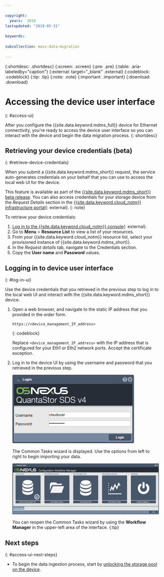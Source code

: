 ```yaml
---

copyright:
  years:  2019
lastupdated: "2019-05-31"

keywords:

subcollection: mass-data-migration

---
```


{:shortdesc: .shortdesc}
{:screen: .screen}
{:pre: .pre}
{:table: .aria-labeledby="caption"}
{:external: target="_blank" .external}
{:codeblock: .codeblock}
{:tip: .tip}
{:note: .note}
{:important: .important}
{:download: .download}

# Accessing the device user interface
{: #access-ui}

After you configure the {{site.data.keyword.mdms_full}} device for Ethernet connectivity, you're ready to access the device user interface so you can interact with the device and begin the data migration process.
{: shortdesc}

## Retrieving your device credentials (beta)
{: #retrieve-device-credentials}

When you submit a {{site.data.keyword.mdms_short}} request, the service auto-generates credentials on your behalf that you can use to access the local web UI for the device. 

This feature is available as part of the [{{site.data.keyword.mdms_short}} beta release](/docs/infrastructure/mass-data-migration?topic=mass-data-migration-beta). You can also access credentials for your storage device from the _Request Details_ section in the [{{site.data.keyword.cloud_notm}} infrastructure portal](https://control.softlayer.com/storage/mdms){: external}.
{: note}

To retrieve your device credentials:

1. [Log in to the {{site.data.keyword.cloud_notm}} console](https://{DomainName}/){: external}.
2. Go to **Menu** &gt; **Resource List** to view a list of your resources.
3. From your {{site.data.keyword.cloud_notm}} resource list, select your provisioned instance of {{site.data.keyword.mdms_short}}.
4. In the _Request details_ tab, navigate to the Credentials section.
5. Copy the **User name** and **Password** values.

## Logging in to device user interface
{: #log-in-ui}

Use the device credentials that you retrieved in the previous step to log in to the local web UI and interact with the {{site.data.keyword.mdms_short}} device.

1. Open a web browser, and navigate to the static IP address that you provided in the order form.

   ```
   https://<device_management_IP_address>
   ```
   {: codeblock}

   Replace `<device_management_IP_address>` with the IP address that is configured for your Eth1 or Eth2 network ports. Accept the certificate exception.

2. Log in to the device UI by using the username and password that you retrieved in the previous step. 

   ![Login page](/images/login.png)
   
   The Common Tasks wizard is displayed. Use the options from left to right to begin importing your data.

   ![Workflow icons](/images/workflow.png)

   You can reopen the Common Tasks wizard by using the **Workflow Manager** in the upper-left area of the interface.
   {:tip}

## Next steps
{: #access-ui-next-steps}

- To begin the data ingestion process, start by [unlocking the storage pool on the device](/docs/infrastructure/mass-data-migration?topic=mass-data-migration-unlock-storage-pool).